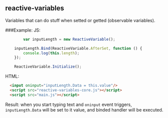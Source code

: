 ## reactive-variables
Variables that can do stuff when setted or getted (observable variables). 

###Example:
JS:
```javascript
        var inputLength = new ReactiveVariable();

    inputLength.Bind(ReactiveVariable.AfterSet, function () {
        console.log(this.length);
    });

    ReactiveVariable.Initialize();
```
HTML:
```html
  <input oninput="inputLength.Data = this.value"/>
  <script src="reactive-variables-core.js"></script>
  <script src="main.js"></script>
```
Result: when you start typing text and `oninput` event triggers, `inputLength.Data` will be set to it value, and binded handler will be executed.
